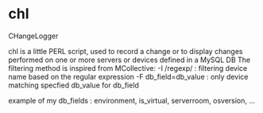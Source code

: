 chl
===

CHangeLogger

chl is a little PERL script, used to record a change or to display changes performed on one or more servers or devices defined in a MySQL DB
The filtering method is inspired from MCollective:
-I /regexp/ : filtering device name based on the regular expression
-F db_field=db_value : only device matching specfied db_value for db_field

example of my db_fields : environment, is_virtual, serverroom, osversion, ...

